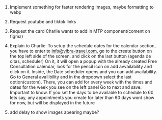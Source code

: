 1. Implement something for faster rendering images, maybe formatting to webp

2. Request youtube and tiktok links

3. Request the card Charlie wants to add in MTP component(coment on figma)

4. Explain to Charlie:
   To setup the schedule dates for the calendar section, you have to enter to info@vibra-travel.com,
   go to the create button on the top left side of the screen, and click on the last button (agenda de citas, scheduler)
   On it, it will open a popup with the already created Free Consultation calendar, look for the pencil icon on add avvailability
   and click on it. Inside, the Date scheduler opens and you can add availability. Go to General availibility and in the dropdown
   select the last option(custom). There, you can add for every week with the times and dates for the week you see on the left panel
   Go to next and save. Important to know. If you set the days to be available to schedule to 60 lets say, any appointments you create
   for later than 60 days wont show for now, but will be displayed in the future

5. add delay to show images apearing maybe?
